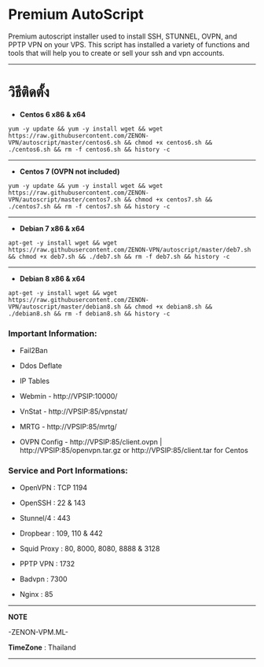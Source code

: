 # Premium AutoScript

Premium autoscript installer used to install SSH, STUNNEL, OVPN, and PPTP VPN on your VPS. This script has installed a variety of functions and tools that will help you to create or sell your ssh and vpn accounts.

_________________________________________________
# วิธีติดตั้ง

- **Centos 6 x86 & x64**
```
yum -y update && yum -y install wget && wget https://raw.githubusercontent.com/ZENON-VPN/autoscript/master/centos6.sh && chmod +x centos6.sh && ./centos6.sh && rm -f centos6.sh && history -c
```

_________________________________________________

- **Centos 7 (OVPN not included)**
```
yum -y update && yum -y install wget && wget https://raw.githubusercontent.com/ZENON-VPN/autoscript/master/centos7.sh && chmod +x centos7.sh && ./centos7.sh && rm -f centos7.sh && history -c
```

_________________________________________________

- **Debian 7 x86 & x64**
```
apt-get -y install wget && wget https://raw.githubusercontent.com/ZENON-VPN/autoscript/master/deb7.sh && chmod +x deb7.sh && ./deb7.sh && rm -f deb7.sh && history -c
```

_________________________________________________

- **Debian 8 x86 & x64**
```
apt-get -y install wget && wget https://raw.githubusercontent.com/ZENON-VPN/autoscript/master/debian8.sh && chmod +x debian8.sh && ./debian8.sh && rm -f debian8.sh && history -c
```




### Important Information:

- Fail2Ban

- Ddos Deflate

- IP Tables

- Webmin - http://VPSIP:10000/

- VnStat - http://VPSIP:85/vpnstat/

- MRTG - http://VPSIP:85/mrtg/

- OVPN Config - http://VPSIP:85/client.ovpn | http://VPSIP:85/openvpn.tar.gz or http://VPSIP:85/client.tar for Centos


### Service and Port Informations:

- OpenVPN : TCP 1194

- OpenSSH : 22 & 143

- Stunnel/4 : 443

- Dropbear : 109, 110 & 442

- Squid Proxy : 80, 8000, 8080, 8888 & 3128

- PPTP VPN : 1732

- Badvpn : 7300

- Nginx : 85



__________________________________________________
**NOTE**

 -ZENON-VPM.ML-
 
 **TimeZone**   :  Thailand
___________________________________________________

